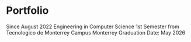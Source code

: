 # Portfolio
Since August 2022
Engineering in Computer Science
1st Semester from Tecnologico de Monterrey 
Campus Monterrey
Graduation Date: May 2026
